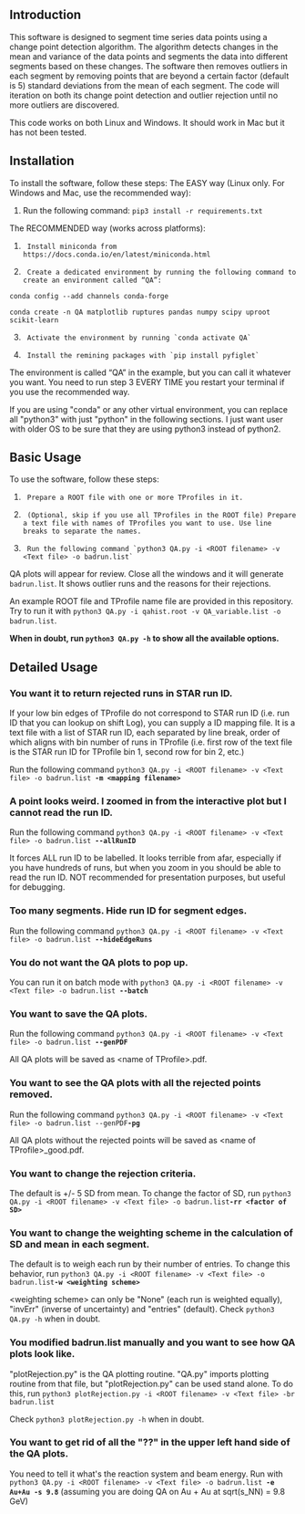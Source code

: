 ## Introduction

This software is designed to segment time series data points using a change point detection algorithm. The algorithm detects changes in the mean and variance of the data points and segments the data into different segments based on these changes. The software then removes outliers in each segment by removing points that are beyond a certain factor (default is 5) standard deviations from the mean of each segment. 
The code will iteration on both its change point detection and outlier rejection until no more outliers are discovered.

This code works on both Linux and Windows. It should work in Mac but it has not been tested.

## Installation

To install the software, follow these steps:
The EASY way (Linux only. For Windows and Mac, use the recommended way):
1. Run the following command: `pip3 install -r requirements.txt`

The RECOMMENDED way (works across platforms):
1.      Install miniconda from https://docs.conda.io/en/latest/miniconda.html
2.      Create a dedicated environment by running the following command to create an environment called “QA”: 

`conda config --add channels conda-forge`

`conda create -n QA matplotlib ruptures pandas numpy scipy uproot scikit-learn`

3.      Activate the environment by running `conda activate QA`
4.      Install the remining packages with `pip install pyfiglet`
The environment is called “QA” in the example, but you can call it whatever you want. You need to run step 3 EVERY TIME you restart your terminal if you use the recommended way.

If you are using "conda" or any other virtual environment, you can replace all "python3" with just "python" in the following sections. I just want user with older OS to be sure that they are using python3 instead of python2. 

## Basic Usage

To use the software, follow these steps:

1.      Prepare a ROOT file with one or more TProfiles in it. 
2.      (Optional, skip if you use all TProfiles in the ROOT file) Prepare a text file with names of TProfiles you want to use. Use line breaks to separate the names.
3.      Run the following command `python3 QA.py -i <ROOT filename> -v <Text file> -o badrun.list`

QA plots will appear for review. Close all the windows and it will generate `badrun.list`. It shows outlier runs and the reasons for their rejections.

An example ROOT file and TProfile name file are provided in this repository. Try to run it with `python3 QA.py -i qahist.root -v QA_variable.list -o badrun.list`.

**When in doubt, run `python3 QA.py -h` to show all the available options.**

## Detailed Usage

### You want it to return rejected runs in STAR run ID.

If your low bin edges of TProfile do not correspond to STAR run ID (i.e. run ID that you can lookup on shift Log), you can supply a ID mapping file. It is a text file with a list of STAR run ID, each separated by line break, order of which aligns with bin number of runs in TProfile (i.e. first row of the text file is the STAR run ID for TProfile bin 1, second row for bin 2, etc.)

Run the following command `python3 QA.py -i <ROOT filename> -v <Text file> -o badrun.list `**`-m <mapping filename>`**

### A point looks weird. I zoomed in from the interactive plot but I cannot read the run ID.

Run the following command `python3 QA.py -i <ROOT filename> -v <Text file> -o badrun.list `**`--allRunID`**

It forces ALL run ID to be labelled. It looks terrible from afar, especially if you have hundreds of runs, but when you zoom in you should be able to read the run ID. NOT recommended for presentation purposes, but useful for debugging. 
 
### Too many segments. Hide run ID for segment edges.

Run the following command `python3 QA.py -i <ROOT filename> -v <Text file> -o badrun.list `**`--hideEdgeRuns`**


### You do not want the QA plots to pop up.

You can run it on batch mode with `python3 QA.py -i <ROOT filename> -v <Text file> -o badrun.list `**`--batch`**

### You want to save the QA plots.

Run the following command `python3 QA.py -i <ROOT filename> -v <Text file> -o badrun.list `**`--genPDF`**

All QA plots will be saved as \<name of TProfile\>.pdf.

### You want to see the QA plots with all the rejected points removed.

Run the following command `python3 QA.py -i <ROOT filename> -v <Text file> -o badrun.list --genPDF`**`-pg`**

All QA plots without the rejected points will be saved as \<name of TProfile\>_good.pdf.

### You want to change the rejection criteria.

The default is +/- 5 SD from mean. To change the factor of SD, run `python3 QA.py -i <ROOT filename> -v <Text file> -o badrun.list`**`-rr <factor of SD>`**

### You want to change the weighting scheme in the calculation of SD and mean in each segment.

The default is to weigh each run by their number of entries. To change this behavior, run `python3 QA.py -i <ROOT filename> -v <Text file> -o badrun.list`**`-w <weighting scheme>`**

\<weighting scheme\> can only be "None" (each run is weighted equally), "invErr" (inverse of uncertainty) and "entries" (default). Check `python3 QA.py -h` when in doubt.

### You modified badrun.list manually and you want to see how QA plots look like.

"plotRejection.py" is the QA plotting routine. "QA.py" imports plotting routine from that file, but "plotRejection.py" can be used stand alone. To do this, run `python3 plotRejection.py -i <ROOT filename> -v <Text file> -br badrun.list` 

Check `python3 plotRejection.py -h` when in doubt.

### You want to get rid of all the "??" in the upper left hand side of the QA plots.

You need to tell it what's the reaction system and beam energy. Run with `python3 QA.py -i <ROOT filename> -v <Text file> -o badrun.list `**`-e Au+Au -s 9.8`** (assuming you are doing QA on Au + Au at sqrt(s_NN) = 9.8 GeV)


